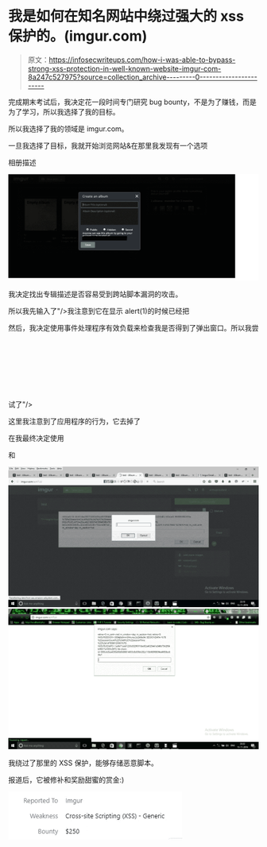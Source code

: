 # 我是如何在知名网站中绕过强大的 xss 保护的。(imgur.com)

> 原文：<https://infosecwriteups.com/how-i-was-able-to-bypass-strong-xss-protection-in-well-known-website-imgur-com-8a247c527975?source=collection_archive---------0----------------------->

完成期末考试后，我决定花一段时间专门研究 bug bounty，不是为了赚钱，而是为了学习，所以我选择了我的目标。

所以我选择了我的领域是 imgur.com。

一旦我选择了目标，我就开始浏览网站&在那里我发现有一个选项

相册描述

![](img/56c2c2e08339738770069a6f9da6da93.png)

我决定找出专辑描述是否容易受到跨站脚本漏洞的攻击。

所以我先输入了"/>我注意到它在显示 alert(1)的时候已经把

然后，我决定使用事件处理程序有效负载来检查我是否得到了弹出窗口。所以我尝试了"/> <svg>&现在我注意到它已经从专辑描述中删除了 onload 标签，只显示了<svg>标签。</svg></svg>

这里我注意到了应用程序的行为，它去掉了

在我最终决定使用

和

![](img/83afee637028033bb13f22f0a3bfe046.png)![](img/5ea985b6efd6875affd4877706f63a1b.png)

我绕过了那里的 XSS 保护，能够存储恶意脚本。

报道后，它被修补和奖励甜蜜的赏金:)

![](img/c94fb001ea85521bfbbbf9a128398fb1.png)